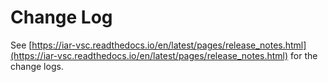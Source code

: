 # Change Log

See [https://iar-vsc.readthedocs.io/en/latest/pages/release_notes.html](https://iar-vsc.readthedocs.io/en/latest/pages/release_notes.html) for the change logs.
